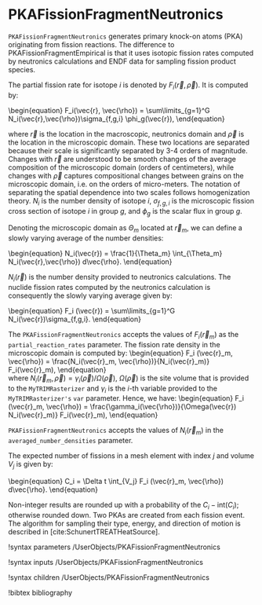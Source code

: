 # PKAFissionFragmentNeutronics

`PKAFissionFragmentNeutronics` generates primary knock-on atoms (PKA) originating
from fission reactions. The difference to PKAFissionFragmentEmpirical is that
it uses isotopic fission rates computed by neutronics calculations and ENDF data
for sampling fission product species.

The partial fission rate for isotope $i$ is denoted by $F_i(\vec{r}, \vec{\rho})$.
It is computed by:

\begin{equation}
F_i(\vec{r}, \vec{\rho}) = \sum\limits_{g=1}^G N_i(\vec{r},\vec{\rho})\sigma_{f,g,i} \phi_g(\vec{r}),
\end{equation}

where $\vec{r}$ is the location in the macroscopic, neutronics domain and $\vec{\rho}$
is the location in the microscopic domain. These two locations are separated because their
scale is significantly separated by 3-4 orders of magnitude. Changes with $\vec{r}$ are
understood to be smooth changes of the average composition of the microscopic domain (orders of centimeters), while changes with $\vec{\rho}$ captures compositional changes between grains on the microscopic domain, i.e. on the orders of micro-meters. The notation of separating the spatial dependence into two scales follows homogenization theory. $N_i$ is the number density of isotope $i$, $\sigma_{f,g,i}$ is the microscopic fission cross section of isotope $i$ in group $g$, and $\phi_g$ is the scalar flux in group $g$.

Denoting the microscopic domain as $\Theta_m$ located at $\vec{r}_m$, we can define a slowly varying average of the number densities:

\begin{equation}
  N_i(\vec{r}) = \frac{1}{\Theta_m} \int_{\Theta_m} N_i(\vec{r},\vec{\rho}) d\vec{\rho}.
\end{equation}

$N_i(\vec{r})$ is the number density provided to neutronics calculations. The nuclide fission rates computed by the neutronics calculation is consequently the slowly varying average
given by:

\begin{equation}
F_i (\vec{r}) = \sum\limits_{g=1}^G N_i(\vec{r})\sigma_{f,g,i}.
\end{equation}

The `PKAFissionFragmentNeutronics` accepts the values of $F_i (\vec{r}_m)$ as the `partial_reaction_rates` parameter.
The fission rate density in the microscopic domain is computed by:
\begin{equation}
  F_i (\vec{r}_m, \vec{\rho}) = \frac{N_i(\vec{r}_m, \vec{\rho})}{N_i(\vec{r}_m)} F_i(\vec{r}_m),
\end{equation}  
where $N_i(\vec{r}_m, \vec{\rho}) = \gamma_i(\vec{\rho}) / \Omega(\vec{\rho})$, $\Omega(\vec{\rho})$ is the site volume
that is provided to the `MyTRIMRasterizer` and $\gamma_i$ is the $i$-th variable provided to the `MyTRIMRasterizer's` `var`
parameter. Hence, we have:
\begin{equation}
  F_i (\vec{r}_m, \vec{\rho}) = \frac{\gamma_i(\vec{\rho})}{\Omega(\vec{r}) N_i(\vec{r}_m)} F_i(\vec{r}_m),
\end{equation}  

`PKAFissionFragmentNeutronics` accepts the values of $N_i(\vec{r}_m)$ in the `averaged_number_densities` parameter.

The expected number of fissions in a mesh element with index $j$ and volume $V_j$ is given by:

\begin{equation}
C_i = \Delta t \int_{V_j} F_i (\vec{r}_m, \vec{\rho})  d\vec{\rho}.
\end{equation}

Non-integer results are rounded up with a probability of the $C_i - \text{int}(C_i)$; otherwise
rounded down. Two PKAs are created from each fission event. The algorithm for sampling their type, energy, and direction of motion is described in [cite:SchunertTREATHeatSource].

!syntax parameters /UserObjects/PKAFissionFragmentNeutronics

!syntax inputs /UserObjects/PKAFissionFragmentNeutronics

!syntax children /UserObjects/PKAFissionFragmentNeutronics

!bibtex bibliography
